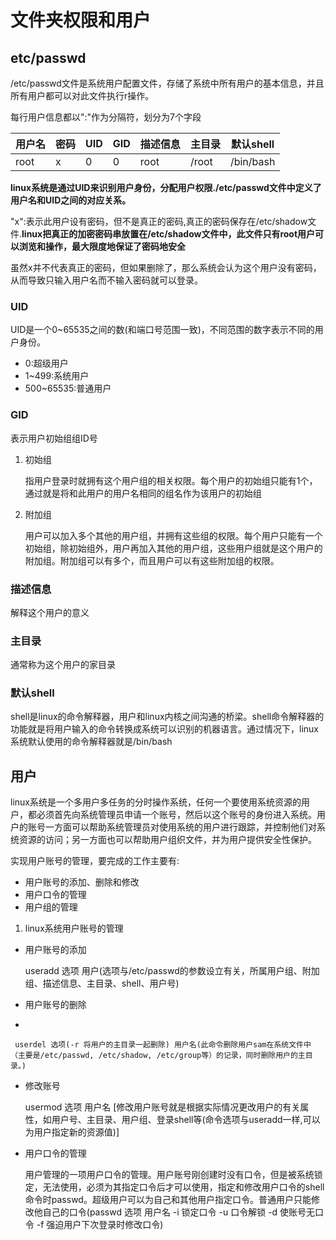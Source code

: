 # 文件夹权限和用户


## etc/passwd 

/etc/passwd文件是系统用户配置文件，存储了系统中所有用户的基本信息，并且所有用户都可以对此文件执行r操作。


每行用户信息都以":"作为分隔符，划分为7个字段


|用户名|密码|UID|GID|描述信息|主目录|默认shell|
|--|--|--|--|--|--|--|
|root|x|0|0|root|/root|/bin/bash



**linux系统是通过UID来识别用户身份，分配用户权限./etc/passwd文件中定义了用户名和UID之间的对应关系。**



"x":表示此用户设有密码，但不是真正的密码,真正的密码保存在/etc/shadow文件.**linux把真正的加密密码串放置在/etc/shadow文件中，此文件只有root用户可以浏览和操作，最大限度地保证了密码地安全**


虽然x并不代表真正的密码，但如果删除了，那么系统会认为这个用户没有密码，从而导致只输入用户名而不输入密码就可以登录。

### UID

UID是一个0~65535之间的数(和端口号范围一致)，不同范围的数字表示不同的用户身份。


+ 0:超级用户
+ 1~499:系统用户
+ 500~65535:普通用户


### GID


表示用户初始组组ID号


1. 初始组

     指用户登录时就拥有这个用户组的相关权限。每个用户的初始组只能有1个，通过就是将和此用户的用户名相同的组名作为该用户的初始组

2. 附加组

     用户可以加入多个其他的用户组，并拥有这些组的权限。每个用户只能有一个初始组，除初始组外，用户再加入其他的用户组，这些用户组就是这个用户的附加组。附加组可以有多个，而且用户可以有这些附加组的权限。


### 描述信息

解释这个用户的意义


### 主目录

通常称为这个用户的家目录

### 默认shell

shell是linux的命令解释器，用户和linux内核之间沟通的桥梁。shell命令解释器的功能就是将用户输入的命令转换成系统可以识别的机器语言。通过情况下，linux系统默认使用的命令解释器就是/bin/bash



## 用户


linux系统是一个多用户多任务的分时操作系统，任何一个要使用系统资源的用户，都必须首先向系统管理员申请一个账号，然后以这个账号的身份进入系统。用户的账号一方面可以帮助系统管理员对使用系统的用户进行跟踪，并控制他们对系统资源的访问；另一方面也可以帮助用户组织文件，并为用户提供安全性保护。


实现用户账号的管理，要完成的工作主要有:

+ 用户账号的添加、删除和修改
+ 用户口令的管理
+ 用户组的管理



1. linux系统用户账号的管理

+ 用户账号的添加

    useradd 选项 用户(选项与/etc/passwd的参数设立有关，所属用户组、附加组、描述信息、主目录、shell、用户号)

+ 用户账号的删除
+ 

     userdel 选项(-r 将用户的主目录一起删除) 用户名(此命令删除用户sam在系统文件中（主要是/etc/passwd, /etc/shadow, /etc/group等）的记录，同时删除用户的主目录。) 

+ 修改账号

     usermod 选项 用户名  [修改用户账号就是根据实际情况更改用户的有关属性，如用户号、主目录、用户组、登录shell等(命令选项与useradd一样,可以为用户指定新的资源值)]

+ 用户口令的管理

     用户管理的一项用户口令的管理。用户账号刚创建时没有口令，但是被系统锁定，无法使用，必须为其指定口令后才可以使用，指定和修改用户口令的shell命令时passwd。超级用户可以为自己和其他用户指定口令。普通用户只能修改他自己的口令(passwd 选项 用户名 -i 锁定口令 -u 口令解锁 -d 使账号无口令 -f 强迫用户下次登录时修改口令)